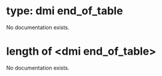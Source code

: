 # type: dmi end_of_table

No documentation exists.

# length of &lt;dmi end_of_table&gt;

No documentation exists.
